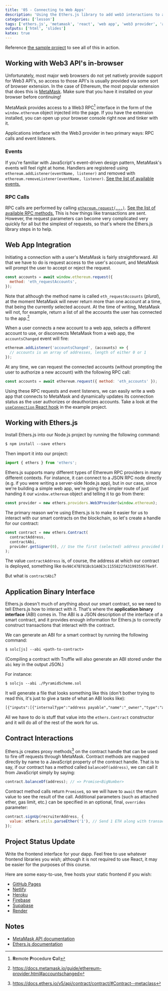 ```yaml
---
title: '05 - Connecting to Web Apps'
description: 'Using the Ethers.js library to add web3 interactions to a web application'
categories: ['lesson']
tags: ['ethers.js', 'metamask', 'react', 'web app', 'web3 provider', 'abi']
outputs: ['html', 'slides']
katex: true
---
```


Reference [the sample project](https://github.com/bafnetwork/web3ttt/tree/main/examples/05) to see all of this in action.

## Working with Web3 API's in-browser

Unfortunately, most major web browsers do not yet natively provide support for Web3 API's, so access to those API's is usually provided via some sort of browser extension. In the case of Ethereum, the most popular extension that does this is [MetaMask](https://metamask.io/). Make sure that you have it installed on your browser before continuing!

MetaMask provides access to a Web3 RPC[^rpc] interface in the form of the `window.ethereum` object injected into the page. If you have the extension installed, you can open up your browser console right now and tinker with it.

[^rpc]: **R**emote **P**rocedure **C**all

Applications interface with the Web3 provider in two primary ways: RPC calls and event listeners.

### Events

If you're familiar with JavaScript's event-driven design pattern, MetaMask's events will feel right at home. Handlers are registered using `ethereum.addListener(eventName, listener)` and removed with `ethereum.removeListener(eventName, listener)`. [See the list of available events.](https://docs.metamask.io/guide/ethereum-provider.html#events)

### RPC Calls

RPC calls are performed by calling [`ethereum.request(...)`](https://docs.metamask.io/guide/ethereum-provider.html#ethereum-request-args). [See the list of available RPC methods.](https://docs.metamask.io/guide/rpc-api.html) This is how things like transactions are sent. However, the request parameters can become very complicated very quickly for all but the simplest of requests, so that's where the Ethers.js library steps in to help.

## Web App Integration

Initiating a connection with a user's MetaMask is fairly straightforward. All that we have to do is request access to the user's account, and MetaMask will prompt the user to accept or reject the request.

```js
const accounts = await window.ethereum.request({
  method: 'eth_requestAccounts',
});
```

Note that although the method name is called `eth_requestAccounts` (_plural_), at the moment MetaMask will never return more than one account at a time, that being the currently selected account. At the time of writing, MetaMask will not, for example, return a list of all the accounts the user has connected to the app.[^metamask-multiple-accounts]

[^metamask-multiple-accounts]: https://docs.metamask.io/guide/ethereum-provider.html#accountschanged

When a user connects a new account to a web app, selects a different account to use, or disconnects MetaMask from a web app, the `accountsChanged` event will fire:

```js
ethereum.addListener('accountsChanged', (accounts) => {
  // accounts is an array of addresses, length of either 0 or 1
});
```

At any time, we can request the connected accounts (without prompting the user to authorize a new account) with the following RPC call:

```js
const accounts = await ethereum.request({ method: 'eth_accounts' });
```

Using these RPC requests and event listeners, we can easily write a web app that connects to MetaMask and dynamically updates its connection status as the user authorizes or deauthorizes accounts. Take a look at the [`useConnection` React hook](https://github.com/bafnetwork/web3ttt/blob/main/examples/05/src/hooks/Connection.js) in the example project.

## Working with Ethers.js

Install Ethers.js into our Node.js project by running the following command:

```txt
$ npm install --save ethers
```

Then import it into our project:

```js
import { ethers } from 'ethers';
```

Ethers.js supports many different types of Ethereum RPC providers in many different contexts. For instance, it can connect to a JSON RPC node directly (e.g. if you were writing a server-side Node.js app), but in our case, since we're building a simple web app, we're going the simpler route of just handing it our `window.ethereum` object and telling it to go from there:

```js
const provider = new ethers.providers.Web3Provider(window.ethereum);
```

The primary reason we're using Ethers.js is to make it easier for us to interact with our smart contracts on the blockchain, so let's create a handle for our contract:

```js
const contract = new ethers.Contract(
  contractAddress,
  contractAbi,
  provider.getSigner(0), // Use the first (selected) address provided by MetaMask
);
```

The value `contractAddress` is, of course, the address at which our contract is deployed, something like `0x98C47B781Bcb1A0E3c1155822fA3199359576e9f`.

But what is `contractAbi`?

## Application Binary Interface

Ethers.js doesn't much of anything about our smart contract, so we need to tell Ethers.js how to interact with it. That's where the **application binary interface** (ABI) comes in. The ABI is a JSON description of the interface of a smart contract, and it provides enough information for Ethers.js to correctly construct transactions that interact with the contract.

We can generate an ABI for a smart contract by running the following command:

```txt
$ solc[js] --abi <path-to-contract>
```

(Compiling a contract with Truffle will also generate an ABI stored under the `abi` key in the output JSON.)

For instance:

```txt
$ solcjs --abi ./PyramidScheme.sol
```

It will generate a file that looks something like this (don't bother trying to read this, it's just to give a taste of what an ABI looks like):

```txt
[{"inputs":[{"internalType":"address payable","name":"_owner","type":"address"}],"stateMutability":"nonpayable","type":"constructor"},{"anonymous":false,"inputs":[{"indexed":true,"internalType":"address","name":"to","type":"address"},{"indexed":false,"internalType":"uint256","name":"amount","type":"uint256"}],"name":"CreditReceivedEvent","type":"event"},{"anonymous":false,"inputs":[{"indexed":true,"internalType":"address","name":"from","type":"address"},{"indexed":false,"internalType":"uint256","name":"amount","type":"uint256"}],"name":"CreditWithdrawnEvent","type":"event"},{"anonymous":false,"inputs":[{"indexed":true,"internalType":"address","name":"recruit","type":"address"},{"indexed":true,"internalType":"address","name":"recruiter","type":"address"},{"indexed":false,"internalType":"uint256","name":"initiationFee","type":"uint256"}],"name":"SignUpEvent","type":"event"},{"anonymous":false,"inputs":[{"indexed":true,"internalType":"address","name":"from","type":"address"},{"indexed":true,"internalType":"address","name":"to","type":"address"},{"indexed":false,"internalType":"uint256","name":"value","type":"uint256"}],"name":"TransferEvent","type":"event"},{"inputs":[],"name":"INITIATION_FEE","outputs":[{"internalType":"uint256","name":"","type":"uint256"}],"stateMutability":"view","type":"function"},{"inputs":[{"internalType":"address","name":"wallet","type":"address"}],"name":"balanceOf","outputs":[{"internalType":"uint256","name":"","type":"uint256"}],"stateMutability":"view","type":"function"},{"inputs":[],"name":"buy","outputs":[],"stateMutability":"payable","type":"function"},{"inputs":[{"internalType":"address","name":"wallet","type":"address"}],"name":"creditOf","outputs":[{"internalType":"uint256","name":"","type":"uint256"}],"stateMutability":"view","type":"function"},{"inputs":[],"name":"owner","outputs":[{"internalType":"address payable","name":"","type":"address"}],"stateMutability":"view","type":"function"},{"inputs":[{"internalType":"address","name":"recruiter","type":"address"}],"name":"signUp","outputs":[],"stateMutability":"payable","type":"function"},{"inputs":[],"name":"totalSupply","outputs":[{"internalType":"uint256","name":"","type":"uint256"}],"stateMutability":"view","type":"function"},{"inputs":[{"internalType":"address","name":"to","type":"address"},{"internalType":"uint256","name":"amount","type":"uint256"}],"name":"transfer","outputs":[],"stateMutability":"nonpayable","type":"function"},{"inputs":[{"internalType":"uint256","name":"amount","type":"uint256"}],"name":"withdrawCredit","outputs":[],"stateMutability":"nonpayable","type":"function"}]
```

All we have to do is stuff that value into the `ethers.Contract` constructor and it will do all of the rest of the work for us.

## Contract Interactions

Ethers.js creates proxy methods[^meta-class] on the contract handle that can be used to fire off requests through MetaMask. Contract methods are mapped directly by name to a JavaScript property of the contract handle. That is to say, if our contract has a method called `balanceOf(address)`, we can call it from JavaScript simply by saying:

[^meta-class]: https://docs.ethers.io/v5/api/contract/contract/#Contract--metaclass

```js
contract.balanceOf(address); // => Promise<BigNumber>
```

Contract method calls return `Promise`s, so we will have to `await` the return value to see the result of the call. Additional parameters (such as attached ether, gas limit, etc.) can be specified in an optional, final, `overrides` parameter:

```js
contract.signUp(recruiterAddress, {
  value: ethers.utils.parseEther('1'), // Send 1 ETH along with transaction
});
```

## Project Status Update

Write the frontend interface for your dapp. Feel free to use whatever frontend libraries you wish; although it is not required to use React, it may be easier for the purposes of this course.

Here are some easy-to-use, free hosts your static frontend if you wish:

- [GitHub Pages](https://pages.github.com/)
- [Netlify](https://www.netlify.com/)
- [Heroku](https://www.heroku.com/)
- [Firebase](https://firebase.google.com/)
- [Supabase](https://supabase.io/)
- [Render](https://render.com/)

## Notes

- [MetaMask API documentation](https://docs.metamask.io/)
- [Ethers.js documentation](https://docs.ethers.io/)
